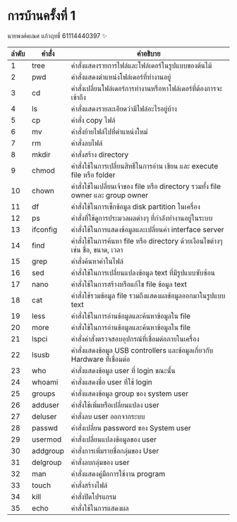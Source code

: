 # การบ้านครั้งที่ 1
นายพงศ์คเณศ แก้วฤทธิ์ 61114440397 :sparkles:

ลำดับ       |     คำสั่ง        |        คำอธิบาย
---------- |  ------------   |--------------------------
1          |     tree        |   คำสั่งแสดงรายการไฟล์และโฟล์เดอร์ในรูปแบบของต้นไม้
2          |      pwd        |   คำสั่งแสดงตำแหน่งโฟล์เดอร์ที่ทำงานอยู่
3          |      cd         |   คำสั่งเปลี่ยนโฟล์เดอร์การทำงานหรือหาโฟล์เดอร์ที่ต้องการจะเข้าถึง
4          |      ls         |   คำสั่งแสดงรายละเอียดว่ามีไฟล์อะไรอยู่บ้าง
5          |      cp         |   คำสั่ง copy ไฟล์
6          |      mv         |   คำสั่งย้ายไฟล์ไปที่ตำแหน่งใหม่
7          |      rm         |   คำสั่งลบไฟล์
8          |     mkdir       |   คำสั่งสร้าง directory
9          |     chmod       |   คำสั่งใช้ในการเปลี่ยนสิทธิ์ในการอ่าน เขียน และ execute file หรือ folder
10         |     chown       |   คำสั่งใช้ในเปลี่ยนเจ้าของ file หรือ directory รวมทั้ง file owner และ group owner
11         |      df         |   คำสั่งใช้ในการเช็กข้อมูล disk partition ในเครื่อง
12         |      ps         |   คำสั่งที่ใช้ดูการประมวลผลต่างๆ ที่กำลังทำงานอยู่ในระบบ
13         |     ifconfig    |   คำสั่งใช้ในการแสดงข้อมูลและเปลี่ยนค่า interface server
14         |      find       |   คำสั่งใช้ในการค้นหา file หรือ directory ด้วยเงือนไขต่างๆ เช่น ชื่อ, ขนาด, เวลา
15         |      grep       |   คำสั่งค้นหาคำในไฟล์
16         |      sed        |   คำสั่งใช้ในการเปลี่ยนแปลงข้อมูล text ที่มีรูปแบบซับซ้อน
17         |     nano        |   คำสั่งใช้ในการสร้างหรือแก้ไข file ข้อมูล text
18         |     cat         |   คำสั่งใช้รวมข้อมูล file รวมถึงแสดงผลข้อมูลออกมาในรูปแบบ text
19         |     less        |   คำสั่งใช้ในการอ่านข้อมูลและค้นหาข้อมูลใน file
20         |     more        |   คำสั่งใช้ในการอ่านข้อมูลและค้นหาข้อมูลใน file
21         |     lspci       |   คำสั่งคำสั่งตรวจสอบอุปกรณ์ที่เชื่อมต่อภายในเครื่อง
22         |     lsusb       |   คำสั่งแสดงข้อมูล USB controllers และข้อมูลเกี่ยวกับ Hardware ที่เชื่อมต่อ
23         |     who         |   คำสั่งแสดงข้อมูล user ที่ login ขณะนั้น
24         |    whoami       |   คำสั่งแสดงชื่อ user ที่ใช้ login
25         |    groups       |   คำสั่งแสดงข้อมูล group ของ system user
26         |    adduser      |   คำสั่งใช้เพิ่มหรือเปลี่ยนแปลง user
27         |    deluser      |   คำสั่งลบ user ออกจากระบบ
28         |    passwd       |   คำสั่งเปลี่ยน password ของ System user
29         |    usermod      |   คำสั่งเปลี่ยนแปลงข้อมูลของ user
30         |   addgroup      |   คำสั่งการเพิ่มรายชื่อกลุ่มของ User
31         |   delgroup      |   คำสั่งลบกลุ่มของ user
32         |   man           |   คำสั่งแสดงคู่มือการใช้งาน program
33         |   touch         |   คำสั่งสร้างไฟล์
34         |   kill          |   คำสั่งปิดโปรแกรม
35         |   echo          |   คำสั่งใช้ในการแสดงผล
 
